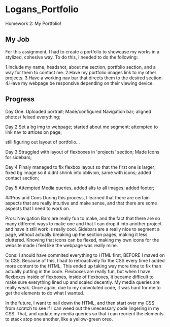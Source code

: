 # Logans_Portfolio
Homework 2:
My Portfolio!

## My Job
For this assignment, I had to create a portfolio to showcase my works in a stylized, cohesive way. To do this, I needed to do the following:

1.Include my name, headshot, about me section, portfolio section, and a way for them to contact me.
2.Have my portfolio images link to my other projects.
3.Have a working nav bar that directs them to the desired section.
4.Have my webpage be responsive depending on their viewing device.


## Progress
Day One:
Uploaded portrait;
Made/configured Navigation bar;
aligned photos/ felxed everything;

Day 2
Set a bg img to webpage;
started about me segment;
attempted to link nav to artices on page;

still figuring out layout of portfolio...

Day 3
Struggled with layout of flexboxes in 'projects' section;
Made Icons for sidebars;

Day 4
Finaly managed to fix flexbox layout so that the first one is larger;
fixed bg image so it didnt shrink into oblivion, same with icons;
added contact section;

Day 5
Attempted Media queries, added alts to all images;
added footer;

##Pros and Cons
During this process, I learned that there are certain aspects that are really intuitive and make sense, and that there are some aspects that I need to work on.

Pros:
Navigation Bars are really fun to make, and the fact that there are so many different ways to make one and that I can drop it into another project and have it still work is really cool.
Sidebars are a really nice to segment a page, without actually breaking up the section pages, making it less cluttered.
Knowing that icons can be flexed, making my own icons for the website made i feel like the webpage was really mine.

Cons:
I should have commited everything to HTML first, BEFORE I maved on to CSS. Because of this, I had to retroactively fix the CSS every time I added more content to the HTML. This ended up taking way more time to fix than actually putting in the code.
Flexboxes are really fun, but when I have flexboxes inside of flexboxes, inside of flexboxes, it became difficult to make sure everything lined up and scaled decently.
My media queries are really weak. Once again, due to my convoluted code, it was hard for me to get the elements to do what I wanted.

In the future, I want to nail down the HTML, and then start over my CSS from scratch to see if I can weed out the unecessary code lingering in my CSS. That, and update my media queries so that i can reorient the elements to stack atop one another, like a yellow-green oreo.